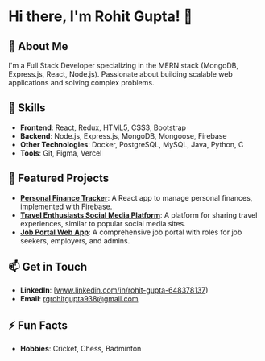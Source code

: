 # Hi there, I'm Rohit Gupta! 👋

## 🚀 About Me
I'm a Full Stack Developer specializing in the MERN stack (MongoDB, Express.js, React, Node.js). Passionate about building scalable web applications and solving complex problems.

## 💼 Skills
- **Frontend**: React, Redux, HTML5, CSS3, Bootstrap
- **Backend**: Node.js, Express.js, MongoDB, Mongoose, Firebase
- **Other Technologies**: Docker, PostgreSQL, MySQL, Java, Python, C
- **Tools**: Git, Figma, Vercel

## 🌟 Featured Projects
- **[Personal Finance Tracker](https://github.com/rgrohitgupta938/finance-tracker)**: A React app to manage personal finances, implemented with Firebase.
- **[Travel Enthusiasts Social Media Platform](https://socialprj.web.app/)**: A platform for sharing travel experiences, similar to popular social media sites.
- **[Job Portal Web App](https://github.com/rgrohitgupta938/job-portal)**: A comprehensive job portal with roles for job seekers, employers, and admins.

## 📫 Get in Touch
- **LinkedIn**: [www.linkedin.com/in/rohit-gupta-648378137)
- **Email**: rgrohitgupta938@gmail.com

## ⚡ Fun Facts
- **Hobbies**: Cricket, Chess, Badminton
